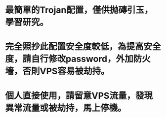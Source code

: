 # 最簡單的Trojan配置，僅供抛磚引玉，學習研究。
# 完全照抄此配置安全度較低，為提高安全度，請自行修改password，外加防火墻，否則VPS容易被劫持。
# 個人直接使用，請留意VPS流量，發現異常流量或被劫持，馬上停機。
